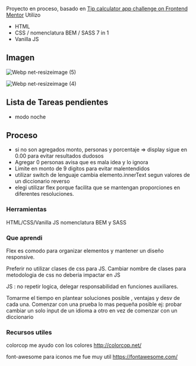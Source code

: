Proyecto en proceso, basado en [Tip calculator app challenge on Frontend Mentor](https://www.frontendmentor.io/challenges/tip-calculator-app-ugJNGbJUX)
Utilizo 
- HTML
- CSS / nomenclatura BEM / SASS 7 in 1
- Vanilla JS 
 
 

## Imagen
 ![Webp net-resizeimage (5)](https://user-images.githubusercontent.com/46230600/153784103-bde482fe-a772-4a75-b617-ad50fd113a97.png)




![Webp net-resizeimage (4)](https://user-images.githubusercontent.com/46230600/153781916-a00fa435-0184-40a5-a4c7-e4ec08e51b44.png)


 

## Lista de Tareas pendientes 
- modo noche 
 

## Proceso
- si no son agregados monto, personas y porcentaje => display sigue en 0.00 para evitar resultados dudosos
- Agregar 0 personas avisa que es mala idea y lo ignora
- Limite en monto de 9 digitos para evitar malentendidos
- utilizar  switch de lenguaje cambia elemento.innerText segun valores de un diccionario reverso
- elegi utilizar flex porque  facilita que se mantengan proporciones en diferentes resoluciones.


 
### Herramientas
HTML/CSS/Vanilla JS
nomenclatura BEM y SASS

 
### Que aprendi
Flex es comodo para organizar elementos y mantener un diseño responsive.

Preferir no utilizar clases de css para JS. 
Cambiar nombre de clases para metodologia de css no deberia impactar en JS
 

JS : no repetir logica, delegar responsabilidad en funciones auxiliares.

Tomarme el tiempo en plantear soluciones posible , ventajas y desv de cada una. Comenzar con una prueba  lo mas pequeña posible
ej: probar cambiar un solo input de un idioma a otro en vez de comenzar con un diccionario


### Recursos utiles
colorcop me ayudo con los colores
http://colorcop.net/

font-awesome para iconos me fue muy util
https://fontawesome.com/



